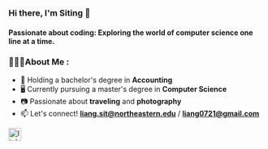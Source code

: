 ### Hi there, I'm Siting 👋
#### Passionate about coding: Exploring the world of computer science one line at a time.

### 👩🏼‍💻About Me :

- 🧮 Holding a bachelor's degree in **Accounting**
- 🖥️ Currently pursuing a master's degree in **Computer Science**
- 📷 Passionate about **traveling** and **photography**
- 📫 Let's connect! **liang.sit@northeastern.edu** / **liang0721@gmail.com**

[<img src='https://cdn.jsdelivr.net/npm/simple-icons@3.0.1/icons/linkedin.svg' alt='linkedin' height='25'>](https://www.linkedin.com/in/siting-liang-7846541b7/)  



<!--
**liang-liang-siting/liang-liang-siting** is a ✨ _special_ ✨ repository because its `README.md` (this file) appears on your GitHub profile.

Here are some ideas to get you started:

- 🔭 I’m currently working on ...
- 🌱 I’m currently learning ...
- 👯 I’m looking to collaborate on ...
- 🤔 I’m looking for help with ...
- 💬 Ask me about ...
- 📫 How to reach me: ...
- 😄 Pronouns: ...
- ⚡ Fun fact: ...
-->
